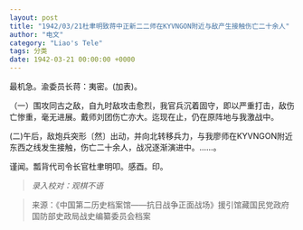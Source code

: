 ```yaml
---
layout: post
title: "1942/03/21杜聿明致蒋中正新二二师在KYVNGON附近与敌产生接触伤亡二十余人"
author: "电文"
category: "Liao's Tele"
tags: 分类
date: 1942-03-21 00:00:00 +0000
---
```

最机急。渝委员长蒋：夷密。(加表)。

（一）围攻同古之敌，自九时敌攻击愈烈，我官兵沉着固守，即以严重打击，敌伤亡惨重，毫无进展。戴师刘团伤亡亦大。迄现在止，仍在原阵地与我激战中。

(二)午后，敌炮兵突形〔然〕出动，并向北转移兵力，与我廖师在KYVNGON附近东西之线发生接触，伤亡二十余人，战况逐渐演进中。……。





谨闻。瓢背代司令长官杜聿明叩。感酉。印。


>*录入校对：观棋不语*

> 来源：《中国第二历史档案馆——抗日战争正面战场》援引馆藏国民党政府国防部史政局战史编纂委员会档案